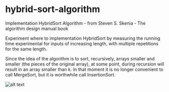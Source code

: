 # hybrid-sort-algorithm
Implementation HybridSort Algorithm - from Steven S. Skenia - The algorithm design manual book

Experiment where to implementation HybridSort by measuring the running time experimental for inputs of increasing length, with multiple repetitions for
the same length. </br>

Since the idea of the algorithm is to sort, recursively, arrays
smaller and smaller (the pieces of the original array), at some point, during
recursion will result in an array smaller than k. In
that moment it is no longer convenient to call MergeSort, but it is worthwhile
call InsertionSort.

![alt text](https://docs.google.com/spreadsheets/d/e/2PACX-1vQSqS7chAYFrE6QcXhZuugiudJSxP7eKAYV8ig4SJ30r_E5Eccf0BTxYF5I33WNpA/pubchart?oid=1029720362&format=image)
